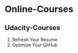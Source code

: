# Online-Courses



<h2>Udacity-Courses</h2>
<ol>
  <li>Refresh Your Resume</li>
  <li>Optimize Your GitHub</li>
<!--   <li></li>
  <li></li>
  <li></li>
  <li></li> -->
</ol>
